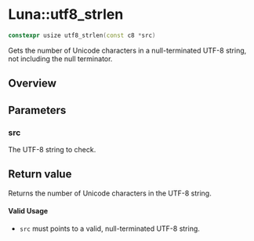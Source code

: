 # Luna::utf8_strlen

```c++
constexpr usize utf8_strlen(const c8 *src)
```

Gets the number of Unicode characters in a null-terminated UTF-8 string, not including the null terminator. 

## Overview


## Parameters
### src
The UTF-8 string to check. 

## Return value
Returns the number of Unicode characters in the UTF-8 string. 

#### Valid Usage
* `src` must points to a valid, null-terminated UTF-8 string. 

